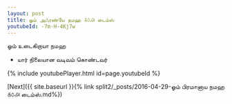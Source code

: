 ```yaml
---
layout: post
title: ஓம் அஃரண்யே நமஹ ௧௦௮ டைம்ஸ்
youtubeId: -7m-H-4Kj7w
---
```

 
 
 ஓம் உடைகிறாயா நமஹ  
 
 -  யார் நிலையான வடிவம் கொண்டவர் 
 
  
 
  
 
 
 
 
 
 


{% include youtubePlayer.html id=page.youtubeId %}
 
[Next]({{ site.baseurl }}{% link  split2/_posts/2016-04-29-ஓம் பிரமானாய நமஹ ௧௦௮ டைம்ஸ்.md%})
 
